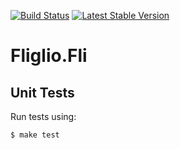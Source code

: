 [![Build Status](https://travis-ci.org/fliglio/fli.svg?branch=master)](https://travis-ci.org/fliglio/fli)
[![Latest Stable Version](https://poser.pugx.org/fliglio/fli/v/stable.svg)](https://packagist.org/packages/fliglio/fli)

# Fliglio.Fli

Unit Tests
----------
Run tests using:

	$ make test



